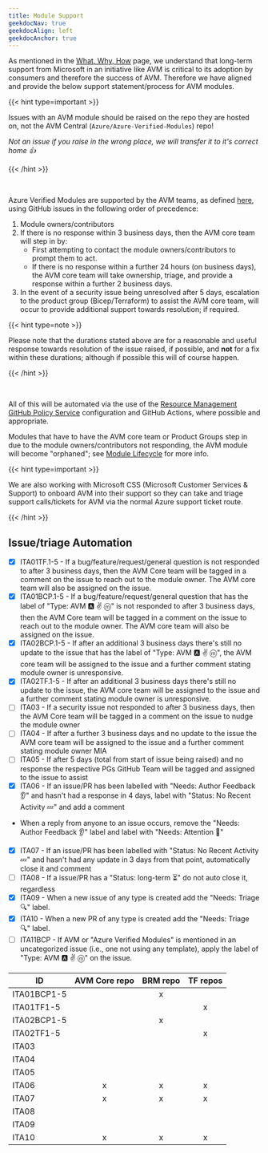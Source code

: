 ```yaml
---
title: Module Support
geekdocNav: true
geekdocAlign: left
geekdocAnchor: true
---
```


As mentioned in the [What, Why, How](/Azure-Verified-Modules/concepts/what-why-how) page, we understand that long-term support from Microsoft in an initiative like AVM is critical to its adoption by consumers and therefore the success of AVM. Therefore we have aligned and provide the below support statement/process for AVM modules.

{{< hint type=important >}}

Issues with an AVM module should be raised on the repo they are hosted on, not the AVM Central (`Azure/Azure-Verified-Modules`) repo!

*Not an issue if you raise in the wrong place, we will transfer it to it's correct home 👍*

{{< /hint >}}

<br>

Azure Verified Modules are supported by the AVM teams, as defined [here](/Azure-Verified-Modules/specs/shared/team-definitions/), using GitHub issues in the following order of precedence:

1. Module owners/contributors
2. If there is no response within 3 business days, then the AVM core team will step in by:
   - First attempting to contact the module owners/contributors to prompt them to act.
   - If there is no response within a further 24 hours (on business days), the AVM core team will take ownership, triage, and provide a response within a further 2 business days.
3. In the event of a security issue being unresolved after 5 days, escalation to the product group (Bicep/Terraform) to assist the AVM core team, will occur to provide additional support towards resolution; if required.

{{< hint type=note >}}

Please note that the durations stated above are for a reasonable and useful response towards resolution of the issue raised, if possible, and **not** for a fix within these durations; although if possible this will of course happen.

{{< /hint >}}

<br>

All of this will be automated via the use of the [Resource Management GitHub Policy Service](https://microsoft.github.io/GitOps/policies/resource-management.html) configuration and GitHub Actions, where possible and appropriate.

Modules that have to have the AVM core team or Product Groups step in due to the module owners/contributors not responding, the AVM module will become "orphaned"; see [Module Lifecycle](/Azure-Verified-Modules/specs/shared/module-lifecycle/) for more info.

{{< hint type=important >}}

We are also working with Microsoft CSS (Microsoft Customer Services & Support) to onboard AVM into their support so they can take and triage support calls/tickets for AVM via the normal Azure support ticket route.

{{< /hint >}}

## Issue/triage Automation

- [x] ITA01TF.1-5 - If a bug/feature/request/general question is not responded to after 3 business days, then the AVM Core team will be tagged in a comment on the issue to reach out to the module owner. The AVM core team will also be assigned on the issue.
- [x] ITA01BCP.1-5 - If a bug/feature/request/general question that has the label of "Type: AVM 🅰️ ✌️ ⓜ️" is not responded to after 3 business days, then the AVM Core team will be tagged in a comment on the issue to reach out to the module owner. The AVM core team will also be assigned on the issue.
- [x] ITA02BCP.1-5 - If after an additional 3 business days there's still no update to the issue that has the label of "Type: AVM 🅰️ ✌️ ⓜ️", the AVM core team will be assigned to the issue and a further comment stating module owner is unresponsive.
- [x] ITA02TF.1-5 - If after an additional 3 business days there's still no update to the issue, the AVM core team will be assigned to the issue and a further comment stating module owner is unresponsive.
- [ ] ITA03 - If a security issue not responded to after 3 business days, then the AVM Core team will be tagged in a comment on the issue to nudge the module owner
- [ ] ITA04 - If after a further 3 business days and no update to the issue the AVM core team will be assigned to the issue and a further comment stating module owner MIA
- [ ] ITA05 - If after 5 days (total from start of issue being raised) and no response the respective PGs GitHub Team will be tagged and assigned to the issue to assist
- [x] ITA06 - If an issue/PR has been labelled with "Needs: Author Feedback 👂" and hasn't had a response in 4 days, label with "Status: No Recent Activity 💤" and add a comment
- When a reply from anyone to an issue occurs, remove the "Needs: Author Feedback 👂" label and label with "Needs: Attention 👋"
- [x] ITA07 - If an issue/PR has been labelled with "Status: No Recent Activity 💤" and hasn't had any update in 3 days from that point, automatically close it and comment
- [ ] ITA08 - If a issue/PR has a "Status: long-term ⏳" do not auto close it, regardless
- [x] ITA09 - When a new issue of any type is created add the "Needs: Triage 🔍" label.
- [x] ITA10 - When a new PR of any type is created add the "Needs: Triage 🔍" label.
- [ ] ITA11BCP - If AVM or "Azure Verified Modules" is mentioned in an uncategorized issue (i.e., one not using any template), apply the label of "Type: AVM 🅰️ ✌️ ⓜ️" on the issue.

| ID          | AVM Core repo | BRM repo | TF repos |
|-------------|:-------------:|:--------:|:--------:|
| ITA01BCP1-5 |               |    x     |          |
| ITA01TF1-5  |               |          |    x     |
| ITA02BCP1-5 |               |    x     |          |
| ITA02TF1-5  |               |          |    x     |
| ITA03       |               |          |          |
| ITA04       |               |          |          |
| ITA05       |               |          |          |
| ITA06       |       x       |    x     |    x     |
| ITA07       |       x       |    x     |    x     |
| ITA08       |               |          |          |
| ITA09       |               |          |          |
| ITA10       |       x       |    x     |    x     |
